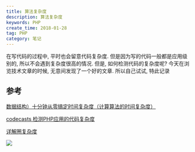 ```yaml
---
title: 算法复杂度
description: 算法复杂度
keywords: PHP
create_time: 2018-01-28
tag: PHP
category: 笔记
---
```


在写代码的过程中, 平时也会留意代码复杂度. 但是因为写的代码一般都是应用级别的, 所以不会遇到复杂度很高的情况.
但是, 如何检测代码的复杂度呢? 今天在浏览技术文章的时候, 无意间发现了一个好的文章. 所以自己试试, 特此记录

## 参考

[数据结构）十分钟从零搞定时间复杂度（计算算法的时间复杂度）](https://www.jianshu.com/p/f4cca5ce055a)

[codecasts 检测PHP应用的代码复杂度](https://www.codecasts.com/blog/post/code-complexity-tools-for-php-apps)

[详解圈复杂度](http://kaelzhang81.github.io/2017/06/18/%E8%AF%A6%E8%A7%A3%E5%9C%88%E5%A4%8D%E6%9D%82%E5%BA%A6/)

![](/images/composer_error_php_version_2asdf.png)

